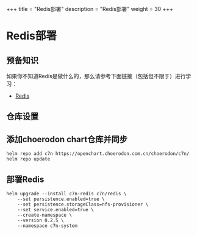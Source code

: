 +++
title = "Redis部署"
description = "Redis部署"
weight = 30
+++

# Redis部署

## 预备知识

如果你不知道Redis是做什么的，那么请参考下面链接（包括但不限于）进行学习：

- [Redis](https://redis.io/)

## 仓库设置

## 添加choerodon chart仓库并同步

```shell
helm repo add c7n https://openchart.choerodon.com.cn/choerodon/c7n/
helm repo update
```

## 部署Redis

```shell
helm upgrade --install c7n-redis c7n/redis \
    --set persistence.enabled=true \
    --set persistence.storageClass=nfs-provisioner \
    --set service.enabled=true \
    --create-namespace \
    --version 0.2.5 \
    --namespace c7n-system
```
